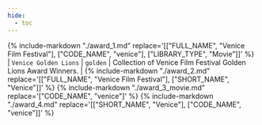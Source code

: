 ```yaml
---
hide:
  - toc
---
```

{%
    include-markdown "./award_1.md"
    replace='[["FULL_NAME", "Venice Film Festival"], ["CODE_NAME", "venice"], ["LIBRARY_TYPE", "Movie"]]'
%}
| `Venice Golden Lions` | `golden` | Collection of Venice Film Festival Golden Lions Award Winners. |
{%
    include-markdown "./award_2.md"
    replace='[["FULL_NAME", "Venice Film Festival"], ["SHORT_NAME", "Venice"]]'
%}
{%
    include-markdown "./award_3_movie.md"
    replace='["CODE_NAME", "venice"]'
%}
{%
    include-markdown "./award_4.md"
    replace='[["SHORT_NAME", "Venice"], ["CODE_NAME", "venice"]]'
%}